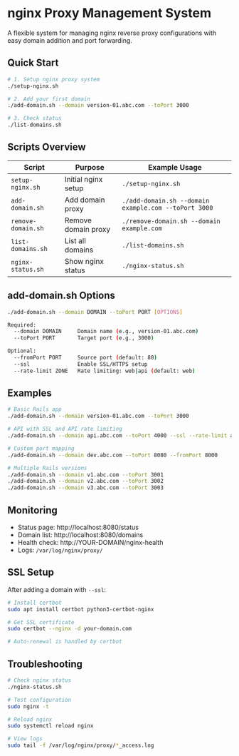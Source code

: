 # nginx Proxy Management System

A flexible system for managing nginx reverse proxy configurations with easy domain addition and port forwarding.

## Quick Start

```bash
# 1. Setup nginx proxy system
./setup-nginx.sh

# 2. Add your first domain
./add-domain.sh --domain version-01.abc.com --toPort 3000

# 3. Check status
./list-domains.sh
```

## Scripts Overview

| Script | Purpose | Example Usage |
|--------|---------|---------------|
| `setup-nginx.sh` | Initial nginx setup | `./setup-nginx.sh` |
| `add-domain.sh` | Add domain proxy | `./add-domain.sh --domain example.com --toPort 3000` |
| `remove-domain.sh` | Remove domain proxy | `./remove-domain.sh --domain example.com` |
| `list-domains.sh` | List all domains | `./list-domains.sh` |
| `nginx-status.sh` | Show nginx status | `./nginx-status.sh` |

## add-domain.sh Options

```bash
./add-domain.sh --domain DOMAIN --toPort PORT [OPTIONS]

Required:
  --domain DOMAIN     Domain name (e.g., version-01.abc.com)
  --toPort PORT       Target port (e.g., 3000)

Optional:
  --fromPort PORT     Source port (default: 80)
  --ssl               Enable SSL/HTTPS setup
  --rate-limit ZONE   Rate limiting: web|api (default: web)
```

## Examples

```bash
# Basic Rails app
./add-domain.sh --domain version-01.abc.com --toPort 3000

# API with SSL and API rate limiting
./add-domain.sh --domain api.abc.com --toPort 4000 --ssl --rate-limit api

# Custom port mapping
./add-domain.sh --domain dev.abc.com --toPort 8080 --fromPort 8000

# Multiple Rails versions
./add-domain.sh --domain v1.abc.com --toPort 3001
./add-domain.sh --domain v2.abc.com --toPort 3002
./add-domain.sh --domain v3.abc.com --toPort 3003
```

## Monitoring

- Status page: http://localhost:8080/status
- Domain list: http://localhost:8080/domains
- Health check: http://YOUR-DOMAIN/nginx-health
- Logs: `/var/log/nginx/proxy/`

## SSL Setup

After adding a domain with `--ssl`:

```bash
# Install certbot
sudo apt install certbot python3-certbot-nginx

# Get SSL certificate
sudo certbot --nginx -d your-domain.com

# Auto-renewal is handled by certbot
```

## Troubleshooting

```bash
# Check nginx status
./nginx-status.sh

# Test configuration
sudo nginx -t

# Reload nginx
sudo systemctl reload nginx

# View logs
sudo tail -f /var/log/nginx/proxy/*_access.log
```
